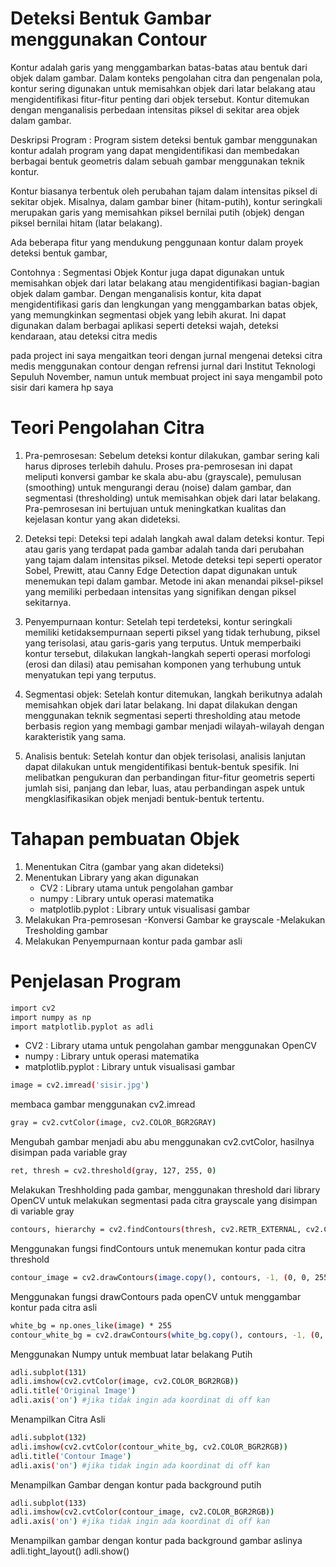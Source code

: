 
# Deteksi Bentuk Gambar menggunakan Contour

Kontur adalah garis yang menggambarkan batas-batas atau bentuk dari objek dalam gambar. Dalam konteks pengolahan citra dan pengenalan pola, kontur sering digunakan untuk memisahkan objek dari latar belakang atau mengidentifikasi fitur-fitur penting dari objek tersebut. Kontur ditemukan dengan menganalisis perbedaan intensitas piksel di sekitar area objek dalam gambar.

Deskripsi Program : Program sistem deteksi bentuk gambar menggunakan kontur adalah program yang dapat mengidentifikasi dan membedakan berbagai bentuk geometris dalam sebuah gambar menggunakan teknik kontur.

Kontur biasanya terbentuk oleh perubahan tajam dalam intensitas piksel di sekitar objek. Misalnya, dalam gambar biner (hitam-putih), kontur seringkali merupakan garis yang memisahkan piksel bernilai putih (objek) dengan piksel bernilai hitam (latar belakang).

Ada beberapa fitur yang mendukung penggunaan kontur dalam proyek deteksi bentuk gambar,

Contohnya :
Segmentasi Objek
Kontur juga dapat digunakan untuk memisahkan objek dari latar belakang atau mengidentifikasi bagian-bagian objek dalam gambar. Dengan menganalisis kontur, kita dapat mengidentifikasi garis dan lengkungan yang menggambarkan batas objek, yang memungkinkan segmentasi objek yang lebih akurat. Ini dapat digunakan dalam berbagai aplikasi seperti deteksi wajah, deteksi kendaraan, atau deteksi citra medis

pada project ini saya mengaitkan teori dengan jurnal mengenai deteksi citra medis menggunakan contour dengan refrensi jurnal dari Institut Teknologi Sepuluh November, namun untuk membuat project ini saya mengambil poto sisir dari kamera hp saya

# Teori Pengolahan Citra
1. Pra-pemrosesan: Sebelum deteksi kontur dilakukan, gambar sering kali harus diproses terlebih dahulu. Proses pra-pemrosesan ini dapat meliputi konversi gambar ke skala abu-abu (grayscale), pemulusan (smoothing) untuk mengurangi derau (noise) dalam gambar, dan segmentasi (thresholding) untuk memisahkan objek dari latar belakang. Pra-pemrosesan ini bertujuan untuk meningkatkan kualitas dan kejelasan kontur yang akan dideteksi.

2. Deteksi tepi: Deteksi tepi adalah langkah awal dalam deteksi kontur. Tepi atau garis yang terdapat pada gambar adalah tanda dari perubahan yang tajam dalam intensitas piksel. Metode deteksi tepi seperti operator Sobel, Prewitt, atau Canny Edge Detection dapat digunakan untuk menemukan tepi dalam gambar. Metode ini akan menandai piksel-piksel yang memiliki perbedaan intensitas yang signifikan dengan piksel sekitarnya.

3. Penyempurnaan kontur: Setelah tepi terdeteksi, kontur seringkali memiliki ketidaksempurnaan seperti piksel yang tidak terhubung, piksel yang terisolasi, atau garis-garis yang terputus. Untuk memperbaiki kontur tersebut, dilakukan langkah-langkah seperti operasi morfologi (erosi dan dilasi) atau pemisahan komponen yang terhubung untuk menyatukan tepi yang terputus.

4. Segmentasi objek: Setelah kontur ditemukan, langkah berikutnya adalah memisahkan objek dari latar belakang. Ini dapat dilakukan dengan menggunakan teknik segmentasi seperti thresholding atau metode berbasis region yang membagi gambar menjadi wilayah-wilayah dengan karakteristik yang sama.

5. Analisis bentuk: Setelah kontur dan objek terisolasi, analisis lanjutan dapat dilakukan untuk mengidentifikasi bentuk-bentuk spesifik. Ini melibatkan pengukuran dan perbandingan fitur-fitur geometris seperti jumlah sisi, panjang dan lebar, luas, atau perbandingan aspek untuk mengklasifikasikan objek menjadi bentuk-bentuk tertentu.

# Tahapan pembuatan Objek
1. Menentukan Citra (gambar yang akan dideteksi)
2. Menentukan Library yang akan digunakan
   - CV2 : Library utama untuk pengolahan gambar
   - numpy : Library untuk operasi matematika
   - matplotlib.pyplot : Library untuk visualisasi gambar
3. Melakukan Pra-pemrosesan
  -Konversi Gambar ke grayscale
  -Melakukan Tresholding gambar
4. Melakukan Penyempurnaan kontur pada gambar asli
   
# Penjelasan Program
```bash
import cv2 
import numpy as np 
import matplotlib.pyplot as adli
```
- CV2 : Library utama untuk pengolahan gambar menggunakan OpenCV
- numpy : Library untuk operasi matematika
- matplotlib.pyplot : Library untuk visualisasi gambar

```bash
image = cv2.imread('sisir.jpg')
```
membaca gambar menggunakan cv2.imread

```bash
gray = cv2.cvtColor(image, cv2.COLOR_BGR2GRAY)
```
Mengubah gambar menjadi abu abu menggunakan cv2.cvtColor, hasilnya disimpan pada variable gray

```bash
ret, thresh = cv2.threshold(gray, 127, 255, 0)
```
Melakukan Treshholding pada gambar, menggunakan threshold dari library OpenCV untuk melakukan segmentasi pada citra grayscale yang disimpan di variable gray

```bash
contours, hierarchy = cv2.findContours(thresh, cv2.RETR_EXTERNAL, cv2.CHAIN_APPROX_SIMPLE)
```
Menggunakan fungsi findContours untuk menemukan kontur pada citra threshold

```bash
contour_image = cv2.drawContours(image.copy(), contours, -1, (0, 0, 255), 3)
```
Menggunakan fungsi drawContours pada openCV untuk menggambar kontur pada citra asli

```bash
white_bg = np.ones_like(image) * 255
contour_white_bg = cv2.drawContours(white_bg.copy(), contours, -1, (0, 0, 0), 3)
```
Menggunakan Numpy untuk membuat latar belakang Putih

```bash
adli.subplot(131)
adli.imshow(cv2.cvtColor(image, cv2.COLOR_BGR2RGB))
adli.title('Original Image')
adli.axis('on') #jika tidak ingin ada koordinat di off kan
```
Menampilkan Citra Asli

```bash
adli.subplot(132)
adli.imshow(cv2.cvtColor(contour_white_bg, cv2.COLOR_BGR2RGB))
adli.title('Contour Image')
adli.axis('on') #jika tidak ingin ada koordinat di off kan
```
Menampilkan Gambar dengan kontur pada background putih

```bash
adli.subplot(133)
adli.imshow(cv2.cvtColor(contour_image, cv2.COLOR_BGR2RGB))
adli.axis('on') #jika tidak ingin ada koordinat di off kan
```
Menampilkan gambar dengan kontur pada background gambar aslinya
adli.tight_layout()
adli.show()



